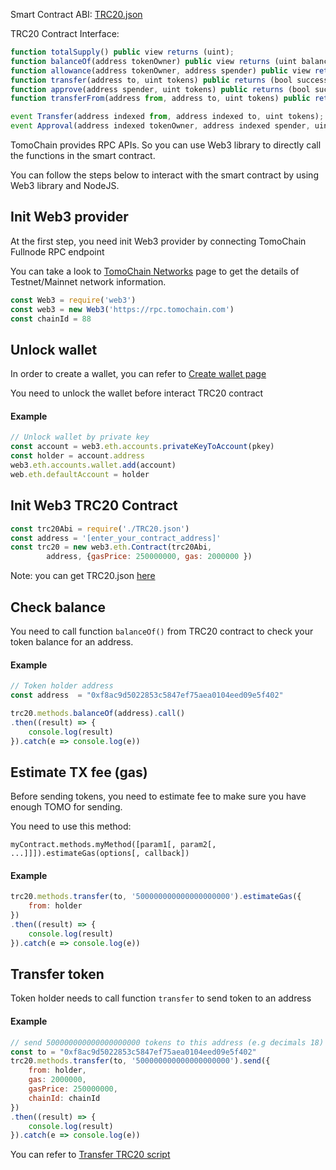 Smart Contract ABI: [TRC20.json](https://raw.githubusercontent.com/tomochain/trc20/master/TRC20.json)

TRC20 Contract Interface:
```javascript
function totalSupply() public view returns (uint);
function balanceOf(address tokenOwner) public view returns (uint balance);
function allowance(address tokenOwner, address spender) public view returns (uint remaining);
function transfer(address to, uint tokens) public returns (bool success);
function approve(address spender, uint tokens) public returns (bool success);
function transferFrom(address from, address to, uint tokens) public returns (bool success);

event Transfer(address indexed from, address indexed to, uint tokens);
event Approval(address indexed tokenOwner, address indexed spender, uint tokens);
```

TomoChain provides RPC APIs. So you can use Web3 library to directly call the functions in the smart contract.

You can follow the steps below to interact with the smart contract by using Web3 library and NodeJS.

## Init Web3 provider
At the first step, you need init Web3 provider by connecting TomoChain Fullnode RPC endpoint

You can take a look to [TomoChain Networks](https://docs.tomochain.com/general/networks/) page to get the details of Testnet/Mainnet network information.

```javascript
const Web3 = require('web3')
const web3 = new Web3('https://rpc.tomochain.com')
const chainId = 88
```

## Unlock wallet
In order to create a wallet, you can refer to [Create wallet page](https://docs.tomochain.com/developers/integrations/#create-wallet)

You need to unlock the wallet before interact TRC20 contract
#### Example
```javascript
// Unlock wallet by private key
const account = web3.eth.accounts.privateKeyToAccount(pkey)
const holder = account.address
web3.eth.accounts.wallet.add(account)
web.eth.defaultAccount = holder
```

## Init Web3 TRC20 Contract

```javascript
const trc20Abi = require('./TRC20.json')
const address = '[enter_your_contract_address]'
const trc20 = new web3.eth.Contract(trc20Abi,
        address, {gasPrice: 250000000, gas: 2000000 })
```

Note: you can get TRC20.json [here](https://raw.githubusercontent.com/tomochain/trc20/master/TRC20.json)

## Check balance
You need to call function `balanceOf()` from TRC20 contract to check your token balance for an address.

#### Example
```javascript
// Token holder address
const address  = "0xf8ac9d5022853c5847ef75aea0104eed09e5f402"

trc20.methods.balanceOf(address).call()
.then((result) => {
    console.log(result)
}).catch(e => console.log(e))
```

## Estimate TX fee (gas)
Before sending tokens, you need to estimate fee to make sure you have enough TOMO for sending.

You need to use this method:
```
myContract.methods.myMethod([param1[, param2[, ...]]]).estimateGas(options[, callback])
```

#### Example
```javascript
trc20.methods.transfer(to, '500000000000000000000').estimateGas({
    from: holder
})
.then((result) => {
    console.log(result)
}).catch(e => console.log(e))

```

## Transfer token
Token holder needs to call function `transfer` to send token to an address

#### Example
```javascript
// send 500000000000000000000 tokens to this address (e.g decimals 18)
const to = "0xf8ac9d5022853c5847ef75aea0104eed09e5f402"
trc20.methods.transfer(to, '500000000000000000000').send({
    from: holder,
    gas: 2000000,
    gasPrice: 250000000,
    chainId: chainId
})
.then((result) => {
    console.log(result)
}).catch(e => console.log(e))

```

You can refer to [Transfer TRC20 script](https://gist.github.com/thanhson1085/3c831416287b0c1f4afbf9fcb3aa05dc)
